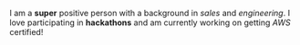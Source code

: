 I am a **super** positive person with a background in *sales* and *engineering*. I love participating in **hackathons** and am currently working on getting *AWS* certified!
